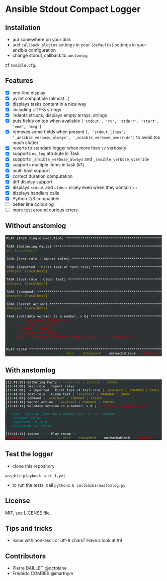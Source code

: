# Ansible Stdout Compact Logger

## Installation

- put somewhere on your disk
- add `callback_plugins` settings in your `[defaults]` settings in your ansible configuration
- change stdout_callback to `anstomlog`

cf `ansible.cfg`.

## Features
- [x] one-line display
- [x] pylint compatible (almost...)
- [x] displays tasks content in a nice way
- [x] including UTF-8 strings
- [x] indents structs, displays empty arrays, strings
- [x] puts fields on top when available `['stdout', 'rc', 'stderr', 'start', 'end', 'msg']`
- [x] removes some fields when present `[, 'stdout_lines', '_ansible_verbose_always', '_ansible_verbose_override']` to avoid too much clutter
- [x] reverts to standard logger when more than `vv` verbosity
- [x] supports `no_log` attribute in Task
- [x] supports `_ansible_verbose_always` and `_ansible_verbose_override`
- [x] supports multiple items in task (#1)
- [x] multi host support
- [x] correct duration computation
- [x] diff display support
- [x] displays `stdout` and `stderr` nicely even when they contain `\n`
- [x] displays handlers calls
- [x] Python 2/3 compatible
- [ ] better line colouring
- [ ] more test around curious errors

## Without anstomlog

![Stdout Display without anstomlog](img/without_anstomlog.png)

## With anstomlog

![Stdout Display with multiline outputs](img/with_anstomlog.png)

## Test the logger

- clone this repository
```
ansible-playbook test-1.yml
```
- to run the tests, call `python2.6 callbacks/anstomlog.py`

## License

MIT, see LICENSE file.

## Tips and tricks

- Issue with non-ascii or utf-8 chars? Have a look at #4

## Contributors

- Pierre BAILLET @octplane
- Frédéric COMBES @marthym
